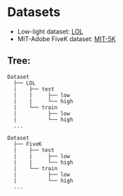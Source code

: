 # Datasets  
- Low-light dataset: [LOL](https://daooshee.github.io/BMVC2018website/)  
- MIT-Adobe FiveK dataset: [MIT-5K](https://github.com/yuanming-hu/exposure/wiki/Preparing-data-for-the-MIT-Adobe-FiveK-Dataset-with-Lightroom)  


## Tree:  

  ```
  Dataset
    ├── LOL  
    |    ├── test
    |    |     ├── low
    |    |     └── high    
    |    └── train
    |          ├── low
    |          └── high    
    ...

  Dataset
    ├── FiveK  
    |    ├── test
    |    |     ├── low
    |    |     └── high    
    |    └── train
    |          ├── low
    |          └── high    
    ...
  ```  